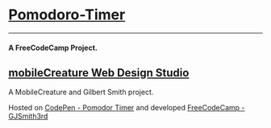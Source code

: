 # [Pomodoro-Timer](http://codepen.io/GJSmith3rd/pen/YyxKzQ)
--------------------------------
#### A FreeCodeCamp Project.

[mobileCreature Web Design Studio](http://gjsmith3rd.github.io/)
--------------------------------
A MobileCreature and Gilbert Smith project.

Hosted on [CodePen - Pomodor Timer](http://codepen.io/GJSmith3rd/pen/YyxKzQ) and developed [FreeCodeCamp - GJSmith3rd](http://freecodecamp.com/gjsmith3rd)